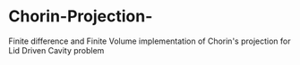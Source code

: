# Chorin-Projection-
Finite difference and Finite Volume implementation of Chorin's projection for Lid Driven Cavity problem
